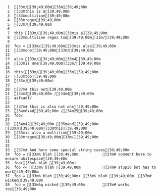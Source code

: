      1	[33m/[39;49;00m[33m[39;49;00m
     2	[33mthis is a[39;49;00m
     3	[33mmultiline[39;49;00m
     4	[33mregex[39;49;00m
     5	[33m/[39;49;00m
     6
     7	this [33m/[39;49;00m[33mis a[39;49;00m
     8	[33mmultiline regex too[39;49;00m[33m/[39;49;00m
     9
    10	foo = [33m/[39;49;00m[33mis also[39;49;00m
    11	[33mone[39;49;00m[33m/[39;49;00m
    12
    13	also [33m/[39;49;00m[33m4[39;49;00m
    14	[33mis one[39;49;00m[33m/[39;49;00m
    15
    16	this([33m/[39;49;00m[33m[39;49;00m
    17	[33mtoo[39;49;00m
    18	[33m/[39;49;00m)
    19
    20	[37m# this not[39;49;00m
    21	[34m2[39;49;00m /[34m4[39;49;00m
    22	asfsadf/
    23
    24	[37m# this is also not one[39;49;00m
    25	[34m0x4d[39;49;00m /[34m25[39;49;00m
    26	foo/
    27
    28	[34m42[39;49;00m [35mand[39;49;00m [33m/[39;49;00m[33mthis[39;49;00m
    29	[33mis also a multiline[39;49;00m
    30	[33mregex[39;49;00m[33m/[39;49;00m
    31
    32
    33	[37m# And here some special string cases[39;49;00m
    34	foo = [33m% blah [39;49;00m           [37m# comment here to ensure whitespace[39;49;00m
    35	foo([33m% blah [39;49;00m)
    36	foo << [33m% blah [39;49;00m          [37m# stupid but has to work[39;49;00m
    37	foo = [33m% blah [39;49;00m+ [33m% blub [39;49;00m  [37m# wicked[39;49;00m
    38	foo = [33m%q wicked [39;49;00m        [37m# works too[39;49;00m
